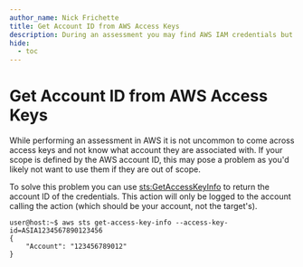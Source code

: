 ```yaml
---
author_name: Nick Frichette
title: Get Account ID from AWS Access Keys
description: During an assessment you may find AWS IAM credentials but not know what account they are associated with. Use this to get the account ID.
hide:
  - toc
---
```


# Get Account ID from AWS Access Keys

While performing an assessment in AWS it is not uncommon to come across access keys and not know what account they are associated with. If your scope is defined by the AWS account ID, this may pose a problem as you'd likely not want to use them if they are out of scope.

To solve this problem you can use [sts:GetAccessKeyInfo](https://docs.aws.amazon.com/STS/latest/APIReference/API_GetAccessKeyInfo.html) to return the account ID of the credentials. This action will only be logged to the account calling the action (which should be your account, not the target's).

```
user@host:~$ aws sts get-access-key-info --access-key-id=ASIA1234567890123456
{
    "Account": "123456789012"
}
```